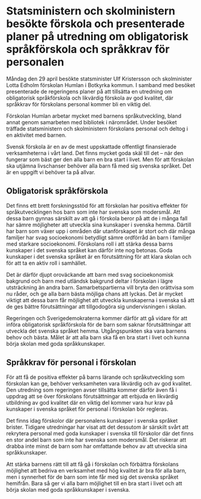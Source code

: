 # Statsministern och skolministern besökte förskola och presenterade planer på utredning om obligatorisk språkförskola och språkkrav för personalen

Måndag den 29 april besökte statsminister Ulf Kristersson och skolminister Lotta Edholm förskolan Humlan i Botkyrka kommun. I samband med besöket presenterade de regeringens planer på att tillsätta en utredning om obligatorisk språkförskola och likvärdig förskola av god kvalitet, där språkkrav för förskolans personal kommer bli en viktig del.

Förskolan Humlan arbetar mycket med barnens språkutveckling, bland annat genom samarbeten med bibliotek i närområdet. Under besöket träffade statsministern och skolministern förskolans personal och deltog i en aktivitet med barnen.

Svensk förskola är en av de mest uppskattade offentligt finansierade verksamheterna i vårt land. Det finns mycket goda skäl till det – när den fungerar som bäst ger den alla barn en bra start i livet. Men för att förskolan ska utjämna livschanser behöver alla barn få med sig svenska språket. Det är en uppgift vi behöver ta på allvar.

## Obligatorisk språkförskola

Det finns ett brett forskningsstöd för att förskolan har positiva effekter för språkutvecklingen hos barn som inte har svenska som modersmål. Att dessa barn gynnas särskilt av att gå i förskola beror på att de i många fall har sämre möjligheter att utveckla sina kunskaper i svenska hemma. Därtill har barn som växer upp i områden där utanförskapet är stort och där många familjer har svag socioekonomi betydligt sämre ordförråd än barn i familjer med starkare socioekonomi. Förskolans roll i att stärka dessa barns kunskaper i det svenska språket kan därför inte nog betonas. Goda kunskaper i det svenska språket är en förutsättning för att klara skolan och för att ta en aktiv roll i samhället.

Det är därför djupt oroväckande att barn med svag socioekonomisk bakgrund och barn med utländsk bakgrund deltar i förskolan i lägre utsträckning än andra barn. Samarbetspartierna vill bryta den orättvisa som nu råder, och ge alla barn bästa möjliga chans att lyckas. Det är mycket viktigt att dessa barn får möjlighet att utveckla kunskaperna i svenska så att de ges bättre förutsättningar att tillgodogöra sig undervisningen i skolan.

Regeringen och Sverigedemokraterna kommer därför att gå vidare för att införa obligatorisk språkförskola för de barn som saknar förutsättningar att utveckla det svenska språket hemma. Utgångspunkten ska vara barnens behov och bästa. Målet är att alla barn ska få en bra start i livet och kunna börja skolan med goda språkkunskaper.

## Språkkrav för personal i förskolan

För att få de positiva effekter på barns lärande och språkutveckling som förskolan kan ge, behöver verksamheten vara likvärdig och av god kvalitet. Den utredning som regeringen avser tillsätta kommer därför även få i uppdrag att se över förskolans förutsättningar att erbjuda en likvärdig utbildning av god kvalitet där en viktig del kommer vara hur krav på kunskaper i svenska språket för personal i förskolan bör regleras.

Det finns idag förskolor där personalens kunskaper i svenska språket brister. Tidigare utredningar har visat att det dessutom är särskilt svårt att rekrytera personal med goda kunskaper i svenska till förskolor där det finns en stor andel barn som inte har svenska som modersmål. Det riskerar att drabba inte minst de barn som har omfattande behov av att utveckla sina språkkunskaper.

Att stärka barnens rätt till att få gå i förskolan och förbättra förskolans möjlighet att bedriva en verksamhet med hög kvalitet är bra för alla barn, men i synnerhet för de barn som inte får med sig det svenska språket hemifrån. Bara så ger vi alla barn möjlighet till en bra start i livet och att börja skolan med goda språkkunskaper i svenska.
